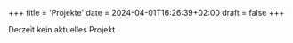 +++
title = 'Projekte'
date = 2024-04-01T16:26:39+02:00
draft = false
+++

Derzeit kein aktuelles Projekt